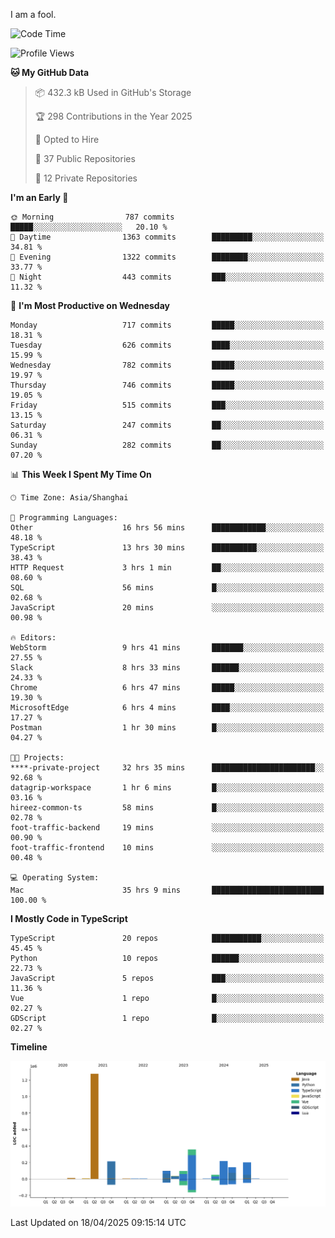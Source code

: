 I am a fool.

<!--START_SECTION:waka-->
![Code Time](http://img.shields.io/badge/Code%20Time-2%2C902%20hrs%2034%20mins-blue)

![Profile Views](http://img.shields.io/badge/Profile%20Views-2-blue)

**🐱 My GitHub Data** 

> 📦 432.3 kB Used in GitHub's Storage 
 > 
> 🏆 298 Contributions in the Year 2025
 > 
> 💼 Opted to Hire
 > 
> 📜 37 Public Repositories 
 > 
> 🔑 12 Private Repositories 
 > 
**I'm an Early 🐤** 

```text
🌞 Morning                787 commits         █████░░░░░░░░░░░░░░░░░░░░   20.10 % 
🌆 Daytime                1363 commits        █████████░░░░░░░░░░░░░░░░   34.81 % 
🌃 Evening                1322 commits        ████████░░░░░░░░░░░░░░░░░   33.77 % 
🌙 Night                  443 commits         ███░░░░░░░░░░░░░░░░░░░░░░   11.32 % 
```
📅 **I'm Most Productive on Wednesday** 

```text
Monday                   717 commits         █████░░░░░░░░░░░░░░░░░░░░   18.31 % 
Tuesday                  626 commits         ████░░░░░░░░░░░░░░░░░░░░░   15.99 % 
Wednesday                782 commits         █████░░░░░░░░░░░░░░░░░░░░   19.97 % 
Thursday                 746 commits         █████░░░░░░░░░░░░░░░░░░░░   19.05 % 
Friday                   515 commits         ███░░░░░░░░░░░░░░░░░░░░░░   13.15 % 
Saturday                 247 commits         ██░░░░░░░░░░░░░░░░░░░░░░░   06.31 % 
Sunday                   282 commits         ██░░░░░░░░░░░░░░░░░░░░░░░   07.20 % 
```


📊 **This Week I Spent My Time On** 

```text
🕑︎ Time Zone: Asia/Shanghai

💬 Programming Languages: 
Other                    16 hrs 56 mins      ████████████░░░░░░░░░░░░░   48.18 % 
TypeScript               13 hrs 30 mins      ██████████░░░░░░░░░░░░░░░   38.43 % 
HTTP Request             3 hrs 1 min         ██░░░░░░░░░░░░░░░░░░░░░░░   08.60 % 
SQL                      56 mins             █░░░░░░░░░░░░░░░░░░░░░░░░   02.68 % 
JavaScript               20 mins             ░░░░░░░░░░░░░░░░░░░░░░░░░   00.98 % 

🔥 Editors: 
WebStorm                 9 hrs 41 mins       ███████░░░░░░░░░░░░░░░░░░   27.55 % 
Slack                    8 hrs 33 mins       ██████░░░░░░░░░░░░░░░░░░░   24.33 % 
Chrome                   6 hrs 47 mins       █████░░░░░░░░░░░░░░░░░░░░   19.30 % 
MicrosoftEdge            6 hrs 4 mins        ████░░░░░░░░░░░░░░░░░░░░░   17.27 % 
Postman                  1 hr 30 mins        █░░░░░░░░░░░░░░░░░░░░░░░░   04.27 % 

🐱‍💻 Projects: 
****-private-project     32 hrs 35 mins      ███████████████████████░░   92.68 % 
datagrip-workspace       1 hr 6 mins         █░░░░░░░░░░░░░░░░░░░░░░░░   03.16 % 
hireez-common-ts         58 mins             █░░░░░░░░░░░░░░░░░░░░░░░░   02.78 % 
foot-traffic-backend     19 mins             ░░░░░░░░░░░░░░░░░░░░░░░░░   00.90 % 
foot-traffic-frontend    10 mins             ░░░░░░░░░░░░░░░░░░░░░░░░░   00.48 % 

💻 Operating System: 
Mac                      35 hrs 9 mins       █████████████████████████   100.00 % 
```

**I Mostly Code in TypeScript** 

```text
TypeScript               20 repos            ███████████░░░░░░░░░░░░░░   45.45 % 
Python                   10 repos            ██████░░░░░░░░░░░░░░░░░░░   22.73 % 
JavaScript               5 repos             ███░░░░░░░░░░░░░░░░░░░░░░   11.36 % 
Vue                      1 repo              █░░░░░░░░░░░░░░░░░░░░░░░░   02.27 % 
GDScript                 1 repo              █░░░░░░░░░░░░░░░░░░░░░░░░   02.27 % 
```



**Timeline**

![Lines of Code chart](https://raw.githubusercontent.com/VeejaLiu/VeejaLiu/master/assets/bar_graph.png)


 Last Updated on 18/04/2025 09:15:14 UTC
<!--END_SECTION:waka-->
